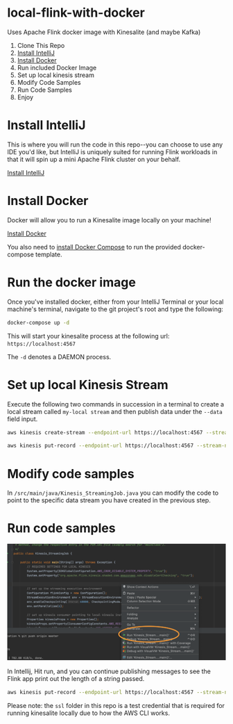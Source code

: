 # local-flink-with-docker
Uses Apache Flink docker image with Kinesalite (and maybe Kafka)

1. Clone This Repo
1. [Install IntelliJ](https://www.jetbrains.com/help/idea/installation-guide.html)
1. [Install Docker](https://docs.docker.com/engine/install/)
1. Run included Docker Image
1. Set up local kinesis stream
1. Modify Code Samples
1. Run Code Samples
1. Enjoy



# Install IntelliJ
This is where you will run the code in this repo--you can choose to use any IDE you'd like, but IntelliJ is uniquely suited for running Flink workloads in that it will spin up a mini Apache Flink cluster on your behalf.

[Install IntelliJ](https://www.jetbrains.com/help/idea/installation-guide.html)

# Install Docker 
Docker will allow you to run a Kinesalite image locally on your machine!
 
[Install Docker](https://docs.docker.com/engine/install/)


You also need to [install Docker Compose](https://docs.docker.com/compose/install/) to run the provided docker-compose template.


# Run the docker image
Once you've installed docker, either from your IntelliJ Terminal or your local machine's terminal, navigate to the git project's root and type the following:

```bash
docker-compose up -d
```

This will start your kinesalite process at the following url:
`https://localhost:4567`

The `-d` denotes a DAEMON process.

# Set up local Kinesis Stream

Execute the following two commands in succession in a terminal to create a local stream called `my-local stream` and then publish data under the `--data` field input.

```bash
aws kinesis create-stream --endpoint-url https://localhost:4567 --stream-name my-local-stream --shard-count 6 --no-verify-ssl
```

```bash
aws kinesis put-record --endpoint-url https://localhost:4567 --stream-name my-local-stream --data mytestdata --partition-key 123 --no-verify-ssl
```

# Modify code samples
In `/src/main/java/Kinesis_StreamingJob.java` you can modify the code to point to the specific data stream you have created in the previous step.

# Run code samples
![Hit on Run](img/hit-on-run.png)

In Intellij, Hit run, and you can continue publishing messages to see the Flink app print out the length of a string passed.


```bash
aws kinesis put-record --endpoint-url https://localhost:4567 --stream-name my-local-stream --data myverylongstringdata --partition-key 123 --no-verify-ssl
```



Please note: the `ssl` folder in this repo is a test credential that is required for running kinesalite locally due to how the AWS CLI works.